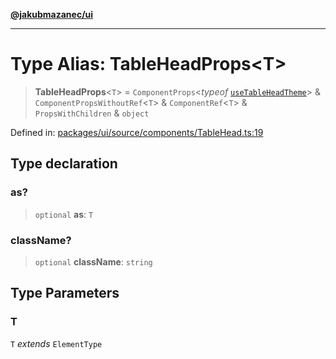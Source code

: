 [**@jakubmazanec/ui**](../README.md)

---

# Type Alias: TableHeadProps\<T\>

> **TableHeadProps**\<`T`\> = `ComponentProps`\<_typeof_
> [`useTableHeadTheme`](../variables/useTableHeadTheme.md)\> & `ComponentPropsWithoutRef`\<`T`\> &
> `ComponentRef`\<`T`\> & `PropsWithChildren` & `object`

Defined in:
[packages/ui/source/components/TableHead.ts:19](https://github.com/jakubmazanec/tools/blob/d956cf350ae3e6bad1df754a19dfbabb088c1451/packages/ui/source/components/TableHead.ts#L19)

## Type declaration

### as?

> `optional` **as**: `T`

### className?

> `optional` **className**: `string`

## Type Parameters

### T

`T` _extends_ `ElementType`

